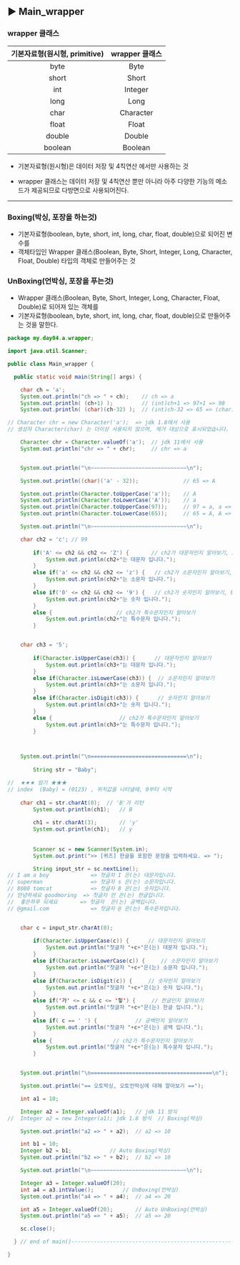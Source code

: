 ## ▶ Main_wrapper

### wrapper 클래스

| 기본자료형(원시형, primitive) | wrapper 클래스 |
| :--: | :--: |
 byte | Byte 
 short |Short
 int | Integer  
 long | Long
 char | Character
 float | Float
 double | Double
 boolean | Boolean 
 
 
* 기본자료형(원시형)은 데이터 저장 및 4칙연산 에서만 사용하는 것
  
* wrapper 클래스는 데이터 저장 및 4칙연산 뿐만 아니라 아주 다양한 기능의 메소드가 제공되므로 다방면으로 사용되어진다.
---
### Boxing(박싱, 포장을 하는것)
* 기본자료형(boolean, byte, short, int, long, char, float, double)으로 되어진 변수를
* 객체타입인 Wrapper 클래스(Boolean, Byte, Short, Integer, Long, Character, Float, Double) 타입의 객체로 만들어주는 것
		

 ### UnBoxing(언박싱, 포장을 푸는것)
* Wrapper 클래스(Boolean, Byte, Short, Integer, Long, Character, Float, Double)로 되어져 있는 객체를
* 기본자료형(boolean, byte, short, int, long, char, float, double)으로 만들어주는 것을 말한다.

```java
package my.day04.a.wrapper;

import java.util.Scanner;

public class Main_wrapper {

  public static void main(String[] args) {

    char ch = 'a';
    System.out.println("ch => " + ch);    // ch => a
    System.out.println( (ch+1) );         // (int)ch+1 => 97+1 => 98
    System.out.println( (char)(ch-32) );  // (int)ch-32 => 65 => (char) => A

// Character chr = new Character('a');  => jdk 1.8에서 사용
// 생성자 Character(char) 는 더이상 사용되지 않으며, 제거 대상으로 표시되었습니다.

    Character chr = Character.valueOf('a');  // jdk 11에서 사용
    System.out.println("chr => " + chr);     // chr => a


    System.out.println("\n~~~~~~~~~~~~~~~~~~~~~~~~~~~~~~\n");

    System.out.println((char)('a' - 32));              // 65 => A

    System.out.println(Character.toUpperCase('a'));    // A
    System.out.println(Character.toLowerCase('A'));    // a
    System.out.println(Character.toUpperCase(97));     // 97 = a, a => A, 65
    System.out.println(Character.toLowerCase(65));     // 65 = A, A => a, 97

    System.out.println("\n~~~~~~~~~~~~~~~~~~~~~~~~~~~~~~\n");

	char ch2 = 'c'; // 99
		
		if('A' <= ch2 && ch2 <= 'Z') {       // ch2가 대문자인지 알아보기, A는 65
			System.out.println(ch2+"는 대문자 입니다.");
		}
		else if('a' <= ch2 && ch2 <= 'z') {   // ch2가 소문자인지 알아보기, a는 97
			System.out.println(ch2+"는 소문자 입니다.");
		}
		else if('0' <= ch2 && ch2 <= '9') {   // ch2가 숫자인지 알아보기, 0은 48
			System.out.println(ch2+"는 숫자 입니다.");
		}
		else {  			      // ch2가 특수문자인지 알아보기
			System.out.println(ch2+"는 특수문자 입니다.");
		}


	char ch3 = '5';
		
		if(Character.isUpperCase(ch3)) {      // 대문자인지 알아보기
			System.out.println(ch3+"는 대문자 입니다.");
		}
		else if(Character.isLowerCase(ch3)) {  // 소문자인지 알아보기
			System.out.println(ch3+"는 소문자 입니다.");
		}
		else if(Character.isDigit(ch3)) {      // 숫자인지 알아보기
			System.out.println(ch3+"는 숫자 입니다.");
		}
		else {   			       // ch2가 특수문자인지 알아보기
			System.out.println(ch3+"는 특수문자 입니다.");
		}



	System.out.println("\n==============================\n");
		
		String str = "Baby";

//  ★★★ 암기 ★★★
// index  (Baby) = (0123) , 위치값을 나타낼때, 0부터 시작
		
	char ch1 = str.charAt(0);  // 'B'가 리턴
		System.out.println(ch1);   // B
		
		ch1 = str.charAt(3);       // 'y'
		System.out.println(ch1);   // y
				
		
		Scanner sc = new Scanner(System.in);
		System.out.print(">> [퀴즈] 한글을 포함한 문장을 입력하세요. => ");

		String input_str = sc.nextLine();		
// I am a boy             => 첫글자 I 은(는) 대문자입니다.
// superman               => 첫글자 s 은(는) 소문자입니다.
// 8080 tomcat            => 첫글자 8 은(는) 숫자입니다.
// 안녕하세요 goodmoring  => 첫글자 안 은(는) 한글입니다.
//  좋은하루 되세요       => 첫글자  은(는) 공백입니다.
// @gmail.com             => 첫글자 @ 은(는) 특수문자입니다.


	char c = input_str.charAt(0);
		
		if(Character.isUpperCase(c)) {   	// 대문자인지 알아보기
			System.out.println("첫글자 "+c+"은(는) 대문자 입니다.");
		}
		else if(Character.isLowerCase(c)) {   	// 소문자인지 알아보기
			System.out.println("첫글자 "+c+"은(는) 소문자 입니다.");
		}
		else if(Character.isDigit(c)) {   	// 숫자인지 알아보기
			System.out.println("첫글자 "+c+"은(는) 숫자 입니다.");
		}
		else if('가' <= c && c <= '힣') {  	// 한글인지 알아보기
			System.out.println("첫글자 "+c+"은(는) 한글 입니다.");
		}
		else if( c == ' ') {   			// 공백인지 알아보기
			System.out.println("첫글자 "+c+"은(는) 공백 입니다.");
		}						
		else {  				 // ch2가 특수문자인지 알아보기
			System.out.println("첫글자 "+c+"은(는) 특수문자 입니다.");
		}


	System.out.println("\n======================================\n");

	System.out.println("== 오토박싱, 오토언박싱에 대해 알아보기 ==");

	int a1 = 10;

	Integer a2 = Integer.valueOf(a1);	// jdk 11 방식
// 	Integer a2 = new Integer(a1); jdk 1.8 방식  // Boxing(박싱)

	System.out.println("a2 => " + a2);	// a2 => 10

	int b1 = 10;
	Integer b2 = b1;			// Auto Boxing(박싱)
	System.out.println("b2 => " + b2); 	// b2 => 10

	System.out.println("\n~~~~~~~~~~~~~~~~~~~~~~~~~~~~~~\n");

	Integer a3 = Integer.valueOf(20);
	int a4 = a3.intValue();			// UnBoxing(언박싱)
	System.out.println("a4 => " + a4);	// a4 => 20

	int a5 = Integer.valueOf(20);		// Auto UnBoxing(언박싱)
	System.out.println("a5 => " + a5);	// a5 => 20

	sc.close();

  } // end of main()------------------------------------------------------------------------

}






 
